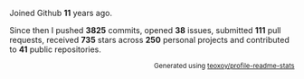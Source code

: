 Joined Github **11** years ago.

Since then I pushed **3825** commits, opened **38** issues, submitted **111** pull requests, received **735** stars across **250** personal projects and contributed to **41** public repositories.

<p align="right"><sub>Generated using <a href="https://github.com/marketplace/actions/profile-readme-stats">teoxoy/profile-readme-stats</a></sub></p>
